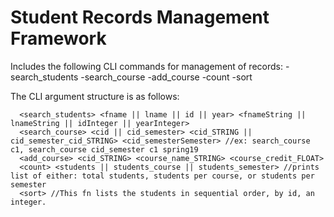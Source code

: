 # Student Records Management Framework

Includes the following CLI commands for management of records: 
  -search_students
  -search_course
  -add_course
  -count
  -sort
  
The CLI argument structure is as follows:
```
  <search_students> <fname || lname || id || year> <fnameString || lnameString || idInteger || yearInteger>
  <search_course> <cid || cid_semester> <cid_STRING || cid_semester_cid_STRING> <cid_semesterSemester> //ex: search_course c1, search_course cid_semester c1 spring19
  <add_course> <cid_STRING> <course_name_STRING> <course_credit_FLOAT>
  <count> <students || students_course || students_semester> //prints list of either: total students, students per course, or students per semester
  <sort> //This fn lists the students in sequential order, by id, an integer.
``` 
